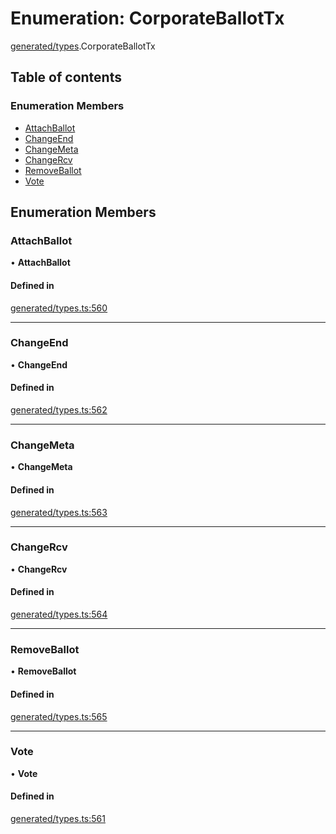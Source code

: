 # Enumeration: CorporateBallotTx

[generated/types](../wiki/generated.types).CorporateBallotTx

## Table of contents

### Enumeration Members

- [AttachBallot](../wiki/generated.types.CorporateBallotTx#attachballot)
- [ChangeEnd](../wiki/generated.types.CorporateBallotTx#changeend)
- [ChangeMeta](../wiki/generated.types.CorporateBallotTx#changemeta)
- [ChangeRcv](../wiki/generated.types.CorporateBallotTx#changercv)
- [RemoveBallot](../wiki/generated.types.CorporateBallotTx#removeballot)
- [Vote](../wiki/generated.types.CorporateBallotTx#vote)

## Enumeration Members

### AttachBallot

• **AttachBallot**

#### Defined in

[generated/types.ts:560](https://github.com/PolymathNetwork/polymesh-sdk/blob/49113a20/src/generated/types.ts#L560)

___

### ChangeEnd

• **ChangeEnd**

#### Defined in

[generated/types.ts:562](https://github.com/PolymathNetwork/polymesh-sdk/blob/49113a20/src/generated/types.ts#L562)

___

### ChangeMeta

• **ChangeMeta**

#### Defined in

[generated/types.ts:563](https://github.com/PolymathNetwork/polymesh-sdk/blob/49113a20/src/generated/types.ts#L563)

___

### ChangeRcv

• **ChangeRcv**

#### Defined in

[generated/types.ts:564](https://github.com/PolymathNetwork/polymesh-sdk/blob/49113a20/src/generated/types.ts#L564)

___

### RemoveBallot

• **RemoveBallot**

#### Defined in

[generated/types.ts:565](https://github.com/PolymathNetwork/polymesh-sdk/blob/49113a20/src/generated/types.ts#L565)

___

### Vote

• **Vote**

#### Defined in

[generated/types.ts:561](https://github.com/PolymathNetwork/polymesh-sdk/blob/49113a20/src/generated/types.ts#L561)
